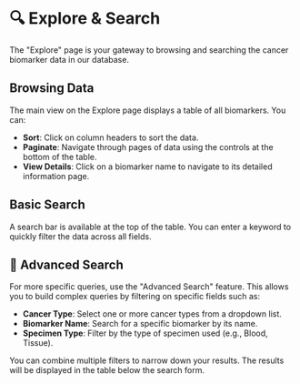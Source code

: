 # 🔍 Explore & Search

The "Explore" page is your gateway to browsing and searching the cancer biomarker data in our database.

## Browsing Data

The main view on the Explore page displays a table of all biomarkers. You can:
- **Sort**: Click on column headers to sort the data.
- **Paginate**: Navigate through pages of data using the controls at the bottom of the table.
- **View Details**: Click on a biomarker name to navigate to its detailed information page.

## Basic Search

A search bar is available at the top of the table. You can enter a keyword to quickly filter the data across all fields.

## 🔬 Advanced Search

For more specific queries, use the "Advanced Search" feature. This allows you to build complex queries by filtering on specific fields such as:

- **Cancer Type**: Select one or more cancer types from a dropdown list.
- **Biomarker Name**: Search for a specific biomarker by its name.
- **Specimen Type**: Filter by the type of specimen used (e.g., Blood, Tissue).

You can combine multiple filters to narrow down your results. The results will be displayed in the table below the search form.